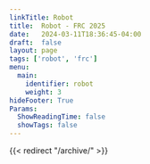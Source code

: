 ```yaml
---
linkTitle: Robot
title:  Robot - FRC 2025
date:   2024-03-11T18:36:45-04:00
draft:  false
layout: page
tags: ['robot', 'frc']
menu:
  main:
    identifier: robot
    weight: 3
hideFooter: True
Params:
  ShowReadingTime: false
  showTags: false
---
```


{{< redirect "/archive/" >}}
